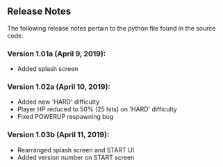 ## Release Notes
The following release notes pertain to the python file found in the source code.

### Version 1.01a (April 9, 2019):
- Added splash screen

### Version 1.02a (April 10, 2019):
- Added new 'HARD' difficulty
- Player HP reduced to 50% (25 hits) on 'HARD' difficulty
- Fixed POWERUP respawning bug

### Version 1.03b (April 11, 2019):
- Rearranged splash screen and START UI
- Added version number on START screen